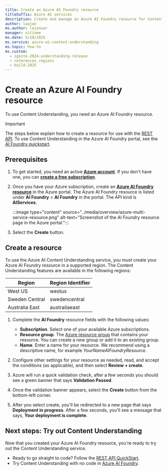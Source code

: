 ```yaml
---
title: Create an Azure AI Foundry resource
titleSuffix: Azure AI services
description: Create and manage an Azure AI Foundry resource for Content Understanding operations
author: laujan
ms.author: lajanuar
manager: nitinme
ms.date: 5/19/2025
ms.service: azure-ai-content-understanding
ms.topic: how-to
ms.custom:
  - ignite-2024-understanding-release
  - references_regions
  - build-2025
---
```


# Create an Azure AI Foundry resource

To use Content Understanding, you need an Azure AI Foundry resource.

> [!IMPORTANT]
> The steps below explain how to create a resource for use with the [REST API](../quickstart/use-rest-api.md). To use Content Understanding in the Azure AI Foundry portal, see the [AI Foundry quickstart](../quickstart/use-ai-foundry.md).


## Prerequisites

1. To get started, you need an active [**Azure account**](https://azure.microsoft.com/free/cognitive-services/). If you don't have one, you can [**create a free subscription**](https://azure.microsoft.com/free/).

1. Once you have your Azure subscription, create an [**Azure AI Foundry resource**](https://portal.azure.com/#create/Microsoft.CognitiveServicesAIFoundry) in the Azure portal. The Azure AI Foundry resource is listed under **AI Foundry** > **AI Foundry** in the portal. The API kind is **AIServices**. 

    :::image type="content" source="../media/overview/azure-multi-service-resource.png" alt-text="Screenshot of the AI Foundry resource page in the Azure portal.":::

1. Select the **Create** button.

## Create a resource

To use the Azure AI Content Understanding service, you must create your Azure AI Foundry resource in a supported region. The Content Understanding features are available in the following regions:

| Region | Region Identifier |
| --- | --- |
| West US | westus |
| Sweden Central | swedencentral |
| Australia East | australiaeast |

1. Complete the **AI Foundry** resource fields with the following values:

    * **Subscription**. Select one of your available Azure subscriptions.
    * **Resource group**. The [Azure resource group](/azure/cloud-adoption-framework/govern/resource-consistency/resource-access-management#what-is-an-azure-resource-group) that contains your resource. You can create a new group or add it to an existing group.
    * **Name**. Enter a name for your resource. We recommend using a descriptive name, for example *YourNameAIFoundryResource*.

1. Configure other settings for your resource as needed, read, and accept the conditions (as applicable), and then select **Review + create**.

1. Azure will run a quick validation check, after a few seconds you should see a green banner that says **Validation Passed**.

1. Once the validation banner appears, select the **Create** button from the bottom-left corner.

1. After you select create, you'll be redirected to a new page that says **Deployment in progress**. After a few seconds, you'll see a message that says, **Your deployment is complete**.
 

## Next steps: Try out Content Understanding

Now that you created your Azure AI Foundry resource, you're ready to try out the Content Understanding service.

* Ready to go straight to code? Follow the [REST API QuickStart](../quickstart/use-rest-api.md).
* Try Content Understanding with no code in [Azure AI Foundry](https://ai.azure.com/explore/aiservices/vision/contentunderstanding).
